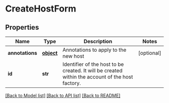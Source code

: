 # CreateHostForm

## Properties
Name | Type | Description | Notes
------------ | ------------- | ------------- | -------------
**annotations** | [**object**](.md) | Annotations to apply to the new host | [optional] 
**id** | **str** | Identifier of the host to be created. It will be created within the account of the host factory. | 

[[Back to Model list]](../README.md#documentation-for-models) [[Back to API list]](../README.md#documentation-for-api-endpoints) [[Back to README]](../README.md)


